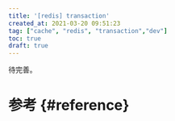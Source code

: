 ```yaml
---
title: '[redis] transaction'
created_at: 2021-03-20 09:51:23
tag: ["cache", "redis", "transaction","dev"]
toc: true
draft: true
---
```


待完善。

# 参考 {#reference}